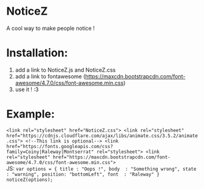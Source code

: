 # NoticeZ
A cool way to make people notice !

# Installation:
1. add a link to NoticeZ.js and NoticeZ.css
2. add a link to fontawesome (https://maxcdn.bootstrapcdn.com/font-awesome/4.7.0/css/font-awesome.min.css)
3. use it ! :3
# Example:
  `<link rel="stylesheet" href="NoticeZ.css">
	<link rel="stylesheet" href="https://cdnjs.cloudflare.com/ajax/libs/animate.css/3.5.2/animate.css"> <!--This link is optional-->
	<link href="https://fonts.googleapis.com/css?family=Coiny|Raleway|Montserrat" rel="stylesheet">
	<link rel="stylesheet" href="https://maxcdn.bootstrapcdn.com/font-awesome/4.7.0/css/font-awesome.min.css">`<br>
  JS:
  `var options = {
		title : "Oops !",
		body  : "Something wrong",
		state : "warning",
		position: "bottomLeft",
		font  : "Raleway"
	}
	noticeZ(options);`
